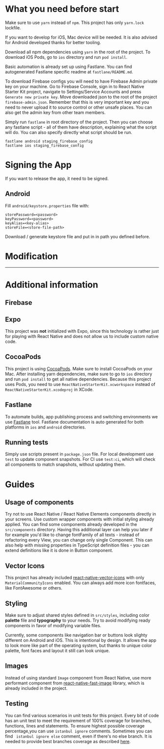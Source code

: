 # What you need before start

Make sure to use `yarn` instead of `npm`. This project has only `yarn.lock` lockfile.

If you want to develop for iOS, Mac device will be needed. It is also advised for Android
developed thanks for better tooling.

Download all npm dependencies using `yarn` in the root of the project.
To download iOS Pods, go to `ios` directory and run `pod install`.

Basic automation is already set up using Fastlane. You can find autogenerated Fastlane specific
readme at `fastlane/README.md`.

To download Firebase configs you will need to have Firebase Admin private key on your machine.
Go to Firebase Console, sign in to React Native Starter Kit project, navigate to Settings/Service Accounts
and press `Generate new private key`. Move downloaded json to the root of the project `firebase-admin.json`.
Remember that this is very important key and you need to never upload it to source control or other unsafe places.
You can also get the admin key from other team members.

Simply run `fastlane` in root directory of the project. Then you can choose any fastlane script - all of
them have description, explaining what the script will do. You can also specify directly what script should be run.

```
fastlane android staging_firebase_config
fastlane ios staging_firebase_config
```

# Signing the App
If you want to release the app, it need to be signed.

## Android
Fill `android/keystore.properties` file with:
```
storePassword=<password>
keyPassword=<password>
keyAlias=<key-alias>
storeFile=<store-file-path>
```
Download / generate keystore file and put in in path you defined before.

# Modification

---

# Additional information

## Firebase


## Expo
This project was **not** initialized with Expo, since this technology is rather just
for playing with React Native and does not allow us to include custom native code.

## CocoaPods
This project is using [CocoaPods](https://cocoapods.org/). Make sure to install CocoaPods on your Mac.
After installing yarn dependencies, make sure to go to `ios` directory and run
`pod install` to get all native dependencies.
Because this project uses Pods, you need to use `ReactNativeStarterKit.xcworkspace` instead
of `ReactNativeStarterKit.xcodeproj` in XCode.

## Fastlane
To automate builds, app publishing process and switching environments we
use [Fastlane](https://fastlane.tools/) tool.
Fastlane documentation is auto generated for both platforms in `ios` and `android` directories.

## Running tests
Simply use scripts present in `package.json` file. 
For local development use `test` to update component snapshots.
For CI use `test:ci`, which will check all components to match snapshots, without updating them.

# Guides

## Usage of components
Try not to use React Native / React Native Elements components directly in your screens.
Use custom wrapper components with initial styling already applied. You can find some components
already developed in the `src/components` directory.
Having this additional layer can help you later if for example you'd like to change fontFamily
of all texts - instead of refactoring every View, you can change only single Component.
This can also help with missing properties in TypeScript definition files - you can
extend definitions like it is done in Button component.

## Vector Icons
This project has already included [react-native-vector-icons](https://github.com/oblador/react-native-vector-icons)
with only `MaterialCommunityIcons` enabled. You can always add more icon fontfaces, like FontAwesome or others.

## Styling
Make sure to adjust shared styles defined in `src/styles`, including color
**palette** file and **typography** to your needs. Try to avoid modifying ready components in
favor of modifying variable files.

Currently, some components like navigation bar or buttons look slighty different on Android and iOS.
This is intentional by design. It allows the app to look more like part of the operating
system, but thanks to unique color palette, font faces and layout it still can look unique.

## Images
Instead of using standard `Image` component from React Native, use more performant
component from [react-native-fast-image](https://github.com/DylanVann/react-native-fast-image) library,
which is already included in the project.

## Testing
You can find various scenarios in unit tests for this project. Every bit of code has an unit test
to meet the requirement of 100% coverage for branches, functions, lines and statements.
To ensure highest possible coverage percentage,you can use `istanbul ignore` comments.
Sometimes you can find ` istanbul ignore else` comment, even if there's no else branch.
It is needed to provide best branches coverage as described [here](https://github.com/gotwarlost/istanbul/issues/35).
